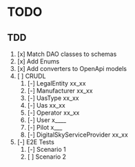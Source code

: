 # TODO

## TDD

1. [x] Match DAO classes to schemas
1. [x] Add Enums
1. [x] Add converters to OpenApi models
1. [ ] CRUDL
	1. [-] LegalEntity xx_xx
	1. [-] Manufacturer xx_xx
	1. [-] UasType xx_xx
	1. [-] Uas xx_xx
	1. [-] Operator xx_xx
	1. [-] User x____
	1. [-] Pilot  x___
	1. [-] DigitalSkyServiceProvider xx_xx
1. [-] E2E Tests
    1. [-] Scenario 1
    1. [ ] Scenario 2
